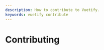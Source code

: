 ```yaml
---
description: How to contribute to Vuetify.
keywords: vuetify contribute
---
```


# Contributing

<carbon-ad />

<up-next />

<vuetify-ad />

<contribute />
